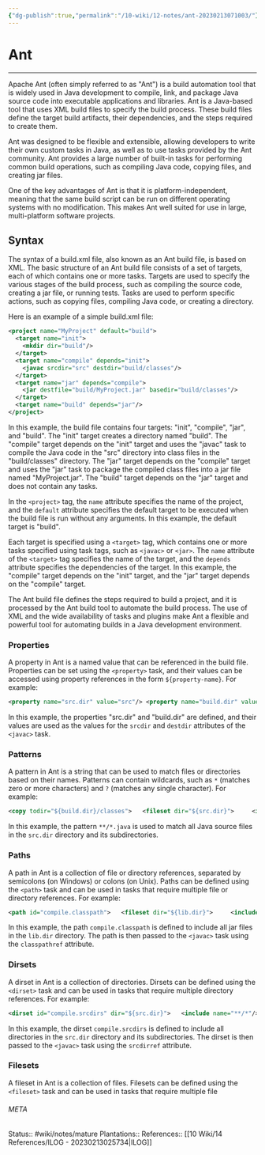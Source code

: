 ```yaml
---
{"dg-publish":true,"permalink":"/10-wiki/12-notes/ant-20230213071003/"}
---
```


# Ant
---
Apache Ant (often simply referred to as "Ant") is a build automation tool that is widely used in Java development to compile, link, and package Java source code into executable applications and libraries. Ant is a Java-based tool that uses XML build files to specify the build process. These build files define the target build artifacts, their dependencies, and the steps required to create them.

Ant was designed to be flexible and extensible, allowing developers to write their own custom tasks in Java, as well as to use tasks provided by the Ant community. Ant provides a large number of built-in tasks for performing common build operations, such as compiling Java code, copying files, and creating jar files.

One of the key advantages of Ant is that it is platform-independent, meaning that the same build script can be run on different operating systems with no modification. This makes Ant well suited for use in large, multi-platform software projects.

## Syntax
The syntax of a build.xml file, also known as an Ant build file, is based on XML. The basic structure of an Ant build file consists of a set of targets, each of which contains one or more tasks. Targets are used to specify the various stages of the build process, such as compiling the source code, creating a jar file, or running tests. Tasks are used to perform specific actions, such as copying files, compiling Java code, or creating a directory.

Here is an example of a simple build.xml file:

```xml
<project name="MyProject" default="build">
  <target name="init">
    <mkdir dir="build"/>
  </target>
  <target name="compile" depends="init">
    <javac srcdir="src" destdir="build/classes"/>
  </target>
  <target name="jar" depends="compile">
    <jar destfile="build/MyProject.jar" basedir="build/classes"/>
  </target>
  <target name="build" depends="jar"/>
</project>
```

In this example, the build file contains four targets: "init", "compile", "jar", and "build". The "init" target creates a directory named "build". The "compile" target depends on the "init" target and uses the "javac" task to compile the Java code in the "src" directory into class files in the "build/classes" directory. The "jar" target depends on the "compile" target and uses the "jar" task to package the compiled class files into a jar file named "MyProject.jar". The "build" target depends on the "jar" target and does not contain any tasks.

In the `<project>` tag, the `name` attribute specifies the name of the project, and the `default` attribute specifies the default target to be executed when the build file is run without any arguments. In this example, the default target is "build".

Each target is specified using a `<target>` tag, which contains one or more tasks specified using task tags, such as `<javac>` or `<jar>`. The `name` attribute of the `<target>` tag specifies the name of the target, and the `depends` attribute specifies the dependencies of the target. In this example, the "compile" target depends on the "init" target, and the "jar" target depends on the "compile" target.

The Ant build file defines the steps required to build a project, and it is processed by the Ant build tool to automate the build process. The use of XML and the wide availability of tasks and plugins make Ant a flexible and powerful tool for automating builds in a Java development environment.

### Properties
A property in Ant is a named value that can be referenced in the build file. Properties can be set using the `<property>` task, and their values can be accessed using property references in the form `${property-name}`. For example:

```xml
<property name="src.dir" value="src"/> <property name="build.dir" value="build"/>  <javac srcdir="${src.dir}" destdir="${build.dir}/classes"/>
```

In this example, the properties "src.dir" and "build.dir" are defined, and their values are used as the values for the `srcdir` and `destdir` attributes of the `<javac>` task.

### Patterns
A pattern in Ant is a string that can be used to match files or directories based on their names. Patterns can contain wildcards, such as `*` (matches zero or more characters) and `?` (matches any single character). For example:


```xml
<copy todir="${build.dir}/classes">   <fileset dir="${src.dir}">     <include name="**/*.java"/>   </fileset> </copy>
```

In this example, the pattern `**/*.java` is used to match all Java source files in the `src.dir` directory and its subdirectories.

### Paths
A path in Ant is a collection of file or directory references, separated by semicolons (on Windows) or colons (on Unix). Paths can be defined using the `<path>` task and can be used in tasks that require multiple file or directory references. For example:

```xml
<path id="compile.classpath">   <fileset dir="${lib.dir}">     <include name="*.jar"/>   </fileset> </path>  <javac srcdir="${src.dir}" destdir="${build.dir}/classes" classpathref="compile.classpath"/>
```

In this example, the path `compile.classpath` is defined to include all jar files in the `lib.dir` directory. The path is then passed to the `<javac>` task using the `classpathref` attribute.

### Dirsets
A dirset in Ant is a collection of directories. Dirsets can be defined using the `<dirset>` task and can be used in tasks that require multiple directory references. For example:

```xml
<dirset id="compile.srcdirs" dir="${src.dir}">   <include name="**/*"/> </dirset>  <javac destdir="${build.dir}/classes" srcdirref="compile.srcdirs"/>
```

In this example, the dirset `compile.srcdirs` is defined to include all directories in the `src.dir` directory and its subdirectories. The dirset is then passed to the `<javac>` task using the `srcdirref` attribute.

### Filesets
A fileset in Ant is a collection of files. Filesets can be defined using the `<fileset>` task and can be used in tasks that require multiple file


###### META
Status:: #wiki/notes/mature 
Plantations:: 
References:: [[10 Wiki/14 References/ILOG - 20230213025734\|ILOG]]
